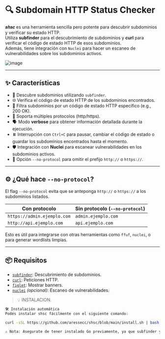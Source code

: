 # 🔍 Subdomain HTTP Status Checker

𝒔𝒉𝒔𝒄 es una herramienta sencilla pero potente para descubrir subdominios y verificar su estado HTTP.  
Utiliza **subfinder** para el descubrimiento de subdominios y **curl** para verificar el código de estado HTTP de esos subdominios.  
Además, tiene integración con `Nuclei` para hacer un escaneo de vulnerabilidades sobre los subdominios activos.

![image](https://github.com/user-attachments/assets/ff4d7597-4014-4449-87e4-e049da54da64)

---

## ✨ Características

- 🔎 Descubre subdominios utilizando `subfinder`.
- 🌐 Verifica el código de estado HTTP de los subdominios encontrados.
- 🎯 Filtra subdominios por un código de estado HTTP específico (e.g., 200 OK).
- 🔄 Soporta múltiples protocolos (http/https).
- 🗣️ Modo **verbose** para obtener información detallada durante la ejecución.
- ⏸️ Interrupción con `Ctrl+C` para pausar, cambiar el código de estado o guardar los subdominios encontrados hasta el momento.
- 🛡️ Integración con **Nuclei** para escanear vulnerabilidades en los subdominios activos.
- 🧩 Opción `--no-protocol` para omitir el prefijo `http://` o `https://`.

---

## ⚙️ ¿Qué hace `--no-protocol`?

El flag `--no-protocol` evita que se anteponga `http://` o `https://` a los subdominios listados.

| Con protocolo            | Sin protocolo (`--no-protocol`) |
|--------------------------|----------------------------------|
| `https://admin.ejemplo.com` | `admin.ejemplo.com`              |
| `http://api.ejemplo.com`   | `api.ejemplo.com`                |

Esto es útil para integrarse con otras herramientas como `ffuf`, `nuclei`, o para generar wordlists limpias.

---

## 📦 Requisitos

- [`subfinder`](https://github.com/projectdiscovery/subfinder): Descubrimiento de subdominios.
- [`curl`](https://curl.se/): Peticiones HTTP.
- [`figlet`](http://www.figlet.org/): Mostrar banners.
- [`nuclei`](https://github.com/projectdiscovery/nuclei) *(opcional)*: Escaneo de vulnerabilidades.

> 💡 INSTALACION.

```bash
🛠 Instalación automática
Podés instalar shsc fácilmente con el siguiente comando:

curl -sSL https://github.com/aressecc/shsc/blob/main/install.sh | bash

⚠️ Nota: Asegurate de tener instalado Go previamente, ya que subfinder y nuclei se instalan con go install.


